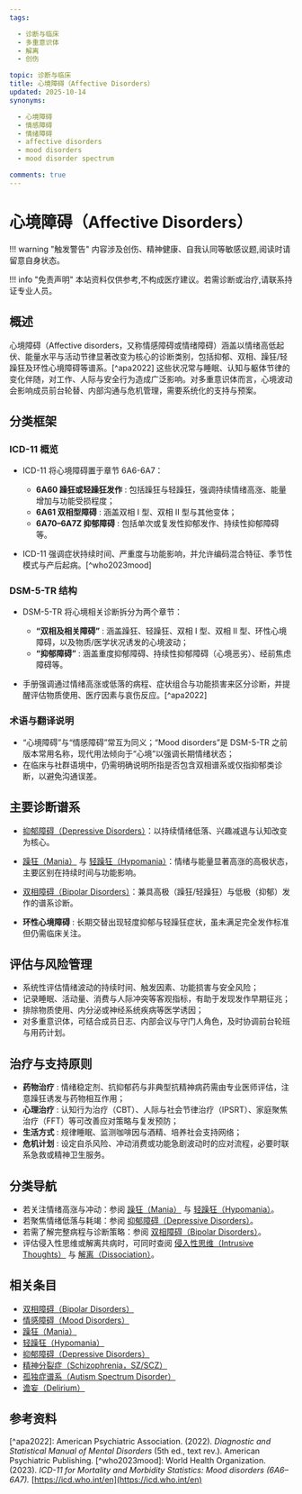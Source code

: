 ```yaml
---
tags:

  - 诊断与临床
  - 多重意识体
  - 解离
  - 创伤

topic: 诊断与临床
title: 心境障碍（Affective Disorders）
updated: 2025-10-14
synonyms:

  - 心境障碍
  - 情感障碍
  - 情绪障碍
  - affective disorders
  - mood disorders
  - mood disorder spectrum

comments: true
---
```


# 心境障碍（Affective Disorders）

!!! warning "触发警告"
内容涉及创伤、精神健康、自我认同等敏感议题,阅读时请留意自身状态。

!!! info "免责声明"
本站资料仅供参考,不构成医疗建议。若需诊断或治疗,请联系持证专业人员。

## 概述

心境障碍（Affective disorders，又称情感障碍或情绪障碍）涵盖以情绪高低起伏、能量水平与活动节律显著改变为核心的诊断类别，包括抑郁、双相、躁狂/轻躁狂及环性心境障碍等谱系。[^apa2022] 这些状况常与睡眠、认知与躯体节律的变化伴随，对工作、人际与安全行为造成广泛影响。对多重意识体而言，心境波动会影响成员前台轮替、内部沟通与危机管理，需要系统化的支持与预案。

## 分类框架

### ICD-11 概览

- ICD-11 将心境障碍置于章节 6A6-6A7：

  - **6A60 躁狂或轻躁狂发作** : 包括躁狂与轻躁狂，强调持续情绪高涨、能量增加与功能受损程度；
  - **6A61 双相型障碍** : 涵盖双相 Ⅰ 型、双相 Ⅱ 型与其他变体；
  - **6A70–6A7Z 抑郁障碍** : 包括单次或复发性抑郁发作、持续性抑郁障碍等。

- ICD-11 强调症状持续时间、严重度与功能影响，并允许编码混合特征、季节性模式与产后起病。[^who2023mood]

### DSM-5-TR 结构

- DSM-5-TR 将心境相关诊断拆分为两个章节：

  - **“双相及相关障碍”** : 涵盖躁狂、轻躁狂、双相 Ⅰ 型、双相 Ⅱ 型、环性心境障碍，以及物质/医学状况诱发的心境波动；
  - **“抑郁障碍”** : 涵盖重度抑郁障碍、持续性抑郁障碍（心境恶劣）、经前焦虑障碍等。

- 手册强调通过情绪高涨或低落的病程、症状组合与功能损害来区分诊断，并提醒评估物质使用、医疗因素与哀伤反应。[^apa2022]

### 术语与翻译说明

- “心境障碍”与“情感障碍”常互为同义；“Mood disorders”是 DSM-5-TR 之前版本常用名称，现代用法倾向于“心境”以强调长期情绪状态；
- 在临床与社群语境中，仍需明确说明所指是否包含双相谱系或仅指抑郁类诊断，以避免沟通误差。

## 主要诊断谱系

- [抑郁障碍（Depressive Disorders）](Depressive-Disorders.md)：以持续情绪低落、兴趣减退与认知改变为核心。

- [躁狂（Mania）](Mania.md) 与 [轻躁狂（Hypomania）](Hypomania.md)：情绪与能量显著高涨的高极状态，主要区别在持续时间与功能影响。

- [双相障碍（Bipolar Disorders）](Bipolar-Disorders.md)：兼具高极（躁狂/轻躁狂）与低极（抑郁）发作的谱系诊断。

- **环性心境障碍** : 长期交替出现轻度抑郁与轻躁狂症状，虽未满足完全发作标准但仍需临床关注。

## 评估与风险管理

- 系统性评估情绪波动的持续时间、触发因素、功能损害与安全风险；
- 记录睡眠、活动量、消费与人际冲突等客观指标，有助于发现发作早期征兆；
- 排除物质使用、内分泌或神经系统疾病等医学诱因；
- 对多重意识体，可结合成员日志、内部会议与守门人角色，及时协调前台轮班与用药计划。

## 治疗与支持原则

- **药物治疗** : 情绪稳定剂、抗抑郁药与非典型抗精神病药需由专业医师评估，注意躁狂诱发与药物相互作用；
- **心理治疗** : 认知行为治疗（CBT）、人际与社会节律治疗（IPSRT）、家庭聚焦治疗（FFT）等可改善应对策略与复发预防；
- **生活方式** : 规律睡眠、监测咖啡因与酒精、培养社会支持网络；
- **危机计划** : 设定自杀风险、冲动消费或功能急剧波动时的应对流程，必要时联系急救或精神卫生服务。

## 分类导航

- 若关注情绪高涨与冲动：参阅 [躁狂（Mania）](Mania.md) 与 [轻躁狂（Hypomania）](Hypomania.md)。
- 若聚焦情绪低落与耗竭：参阅 [抑郁障碍（Depressive Disorders）](Depressive-Disorders.md)。
- 若需了解完整病程与诊断策略：参阅 [双相障碍（Bipolar Disorders）](Bipolar-Disorders.md)。
- 评估侵入性思维或解离共病时，可同时查阅 [侵入性思维（Intrusive Thoughts）](Intrusive-Thoughts.md) 与 [解离（Dissociation）](Dissociation.md)。

## 相关条目

- [双相障碍（Bipolar Disorders）](Bipolar-Disorders.md)
- [情感障碍（Mood Disorders）](Mood-Disorders.md)
- [躁狂（Mania）](Mania.md)
- [轻躁狂（Hypomania）](Hypomania.md)
- [抑郁障碍（Depressive Disorders）](Depressive-Disorders.md)
- [精神分裂症（Schizophrenia，SZ/SCZ）](Schizophrenia-SZ.md)
- [孤独症谱系（Autism Spectrum Disorder）](Autism-Spectrum-Disorder.md)
- [谵妄（Delirium）](Delirium.md)

## 参考资料

\[^apa2022\]: American Psychiatric Association. (2022). *Diagnostic and Statistical Manual of Mental Disorders* (5th ed., text rev.). American Psychiatric Publishing.
\[^who2023mood\]: World Health Organization. (2023). *ICD-11 for Mortality and Morbidity Statistics: Mood disorders (6A6–6A7).* [https://icd.who.int/en](https://icd.who.int/en)
